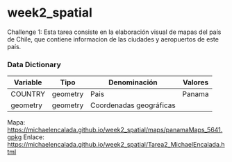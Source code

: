 # week2_spatial

Challenge 1: Esta tarea consiste en la elaboración visual de mapas del país de Chile, que contiene informacion de las ciudades y aeropuertos de este país. 

### Data Dictionary

| Variable     | Tipo     | Denominación                            | Valores                               |
|--------------|----------|-----------------------------------------|---------------------------------------|
|    COUNTRY   | geometry | Pais                                    |  Panama                               |
|   geometry   | geometry | Coordenadas geográficas                 |                                       |


Mapa: https://michaelencalada.github.io/week2_spatial/maps/panamaMaps_5641.gpkg
Enlace: https://michaelencalada.github.io/week2_spatial/Tarea2_MichaelEncalada.html
